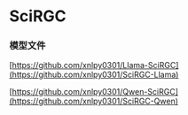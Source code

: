 # SciRGC
### 模型文件
[https://github.com/xnlpy0301/Llama-SciRGC](https://github.com/xnlpy0301/SciRGC-Llama)

[https://github.com/xnlpy0301/Qwen-SciRGC](https://github.com/xnlpy0301/SciRGC-Qwen)
